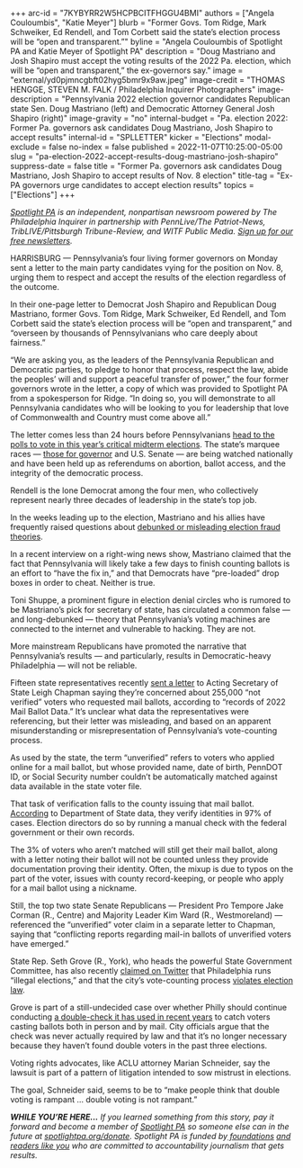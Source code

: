 +++
arc-id = "7KYBYRR2W5HCPBCITFHGGU4BMI"
authors = ["Angela Couloumbis", "Katie Meyer"]
blurb = "Former Govs. Tom Ridge, Mark Schweiker, Ed Rendell, and Tom Corbett said the state’s election process will be “open and transparent.”"
byline = "Angela Couloumbis of Spotlight PA and Katie Meyer of Spotlight PA"
description = "Doug Mastriano and Josh Shapiro must accept the voting results of the 2022 Pa. election, which will be “open and transparent,” the ex-governors say."
image = "external/yd0pjmncgbft02hyg5bmr9x9aw.jpeg"
image-credit = "THOMAS HENGGE, STEVEN M. FALK / Philadelphia Inquirer Photographers"
image-description = "Pennsylvania 2022 election governor candidates Republican state Sen. Doug Mastriano (left) and Democratic Attorney General Josh Shapiro (right)"
image-gravity = "no"
internal-budget = "Pa. election 2022: Former Pa. governors ask candidates Doug Mastriano, Josh Shapiro to accept results"
internal-id = "SPLLETTER"
kicker = "Elections"
modal-exclude = false
no-index = false
published = 2022-11-07T10:25:00-05:00
slug = "pa-election-2022-accept-results-doug-mastriano-josh-shapiro"
suppress-date = false
title = "Former Pa. governors ask candidates Doug Mastriano, Josh Shapiro to accept results of Nov. 8 election"
title-tag = "Ex-PA governors urge candidates to accept election results"
topics = ["Elections"]
+++

<a href="https://www.spotlightpa.org/"><i>Spotlight PA</i></a><i> is an independent, nonpartisan newsroom powered by The Philadelphia Inquirer in partnership with PennLive/The Patriot-News, TribLIVE/Pittsburgh Tribune-Review, and WITF Public Media. </i><a href="https://www.spotlightpa.org/newsletters"><i>Sign up for our free newsletters</i></a><i>.</i>

HARRISBURG — Pennsylvania’s four living former governors on Monday sent a letter to the main party candidates vying for the position on Nov. 8, urging them to respect and accept the results of the election regardless of the outcome.

In their one-page letter to Democrat Josh Shapiro and Republican Doug Mastriano, former Govs. Tom Ridge, Mark Schweiker, Ed Rendell, and Tom Corbett said the state’s election process will be “open and transparent,” and “overseen by thousands of Pennsylvanians who care deeply about fairness.”

“We are asking you, as the leaders of the Pennsylvania Republican and Democratic parties, to pledge to honor that process, respect the law, abide the peoples’ will and support a peaceful transfer of power,” the four former governors wrote in the letter, a copy of which was provided to Spotlight PA from a spokesperson for Ridge. “In doing so, you will demonstrate to all Pennsylvania candidates who will be looking to you for leadership that love of Commonwealth and Country must come above all.”

<script src="https://www.spotlightpa.org/embed.js" async></script><div data-spl-embed-version="1" data-spl-src="https://www.spotlightpa.org/embeds/newsletter/"></div>

The letter comes less than 24 hours before Pennsylvanians <a href="https://www.spotlightpa.org/elections/">head to the polls to vote in this year’s critical midterm elections</a>. The state’s marquee races — <a href="https://www.spotlightpa.org/news/2022/09/pa-election-2022-mastriano-shapiro-governor-race-complete-guide/">those for governor</a> and U.S. Senate — are being watched nationally and have been held up as referendums on abortion, ballot access, and the integrity of the democratic process.

Rendell is the lone Democrat among the four men, who collectively represent nearly three decades of leadership in the state’s top job.

In the weeks leading up to the election, Mastriano and his allies have frequently raised questions about <a href="https://www.spotlightpa.org/news/2022/11/2022-pa-election-misinformation-unverified-ballots-drop-boxes-vote-delays/">debunked or misleading election fraud theories</a>.

In a recent interview on a right-wing news show, Mastriano claimed that the fact that Pennsylvania will likely take a few days to finish counting ballots is an effort to “have the fix in,” and that Democrats have “pre-loaded” drop boxes in order to cheat. Neither is true.

Toni Shuppe, a prominent figure in election denial circles who is rumored to be Mastriano’s pick for secretary of state, has circulated a common false — and long-debunked — theory that Pennsylvania’s voting machines are connected to the internet and vulnerable to hacking. They are not.

More mainstream Republicans have promoted the narrative that Pennsylvania’s results — and particularly, results in Democratic-heavy Philadelphia — will not be reliable.

Fifteen state representatives recently <a href="https://www.pahousegop.com/Display/SiteFiles/1/OtherDocuments/2022/10-25-22%20Ryan%20Keefer%20letter%20mail-in%20ballots.pdf">sent a letter</a> to Acting Secretary of State Leigh Chapman saying they’re concerned about 255,000 “not verified” voters who requested mail ballots, according to “records of 2022 Mail Ballot Data.” It’s unclear what data the representatives were referencing, but their letter was misleading, and based on an apparent misunderstanding or misrepresentation of Pennsylvania’s vote-counting process.

As used by the state, the term “unverified” refers to voters who applied online for a mail ballot, but whose provided name, date of birth, PennDOT ID, or Social Security number couldn’t be automatically matched against data available in the state voter file.

That task of verification falls to the county issuing that mail ballot. <a href="https://www.dos.pa.gov/about-us/Documents/statements/2022-10-27-Statement-UnverifiedMailBallot.pdf">According</a> to Department of State data, they verify identities in 97% of cases. Election directors do so by running a manual check with the federal government or their own records.

The 3% of voters who aren’t matched will still get their mail ballot, along with a letter noting their ballot will not be counted unless they provide documentation proving their identity. Often, the mixup is due to typos on the part of the voter, issues with county record-keeping, or people who apply for a mail ballot using a nickname.

Still, the top two state Senate Republicans — President Pro Tempore Jake Corman (R., Centre) and Majority Leader Kim Ward (R., Westmoreland) — referenced the “unverified” voter claim in a separate letter to Chapman, saying that “conflicting reports regarding mail-in ballots of unverified voters have emerged.”

<script src="https://www.spotlightpa.org/embed.js" async></script><div data-spl-embed-version="1" data-spl-src="https://www.spotlightpa.org/embeds/donate/"></div>

State Rep. Seth Grove (R., York), who heads the powerful State Government Committee, has also recently <a href="https://twitter.com/RepGrove/status/1585362871097372675">claimed on Twitter</a> that Philadelphia runs “illegal elections,” and that the city’s vote-counting process <a href="https://twitter.com/RepGrove/status/1587787021384392705">violates election law</a>.

Grove is part of a still-undecided case over whether Philly should continue conducting <a href="https://www.inquirer.com/politics/election/philadelphia-poll-book-reconciliation-double-votes-20221017.html">a double-check it has used in recent years</a> to catch voters casting ballots both in person and by mail. City officials argue that the check was never actually required by law and that it’s no longer necessary because they haven’t found double voters in the past three elections.

Voting rights advocates, like ACLU attorney Marian Schneider, say the lawsuit is part of a pattern of litigation intended to sow mistrust in elections.

The goal, Schneider said, seems to be to “make people think that double voting is rampant … double voting is not rampant.”

<i><b>WHILE YOU’RE HERE...</b></i><i> If you learned something from this story, pay it forward and become a member of </i><a href="https://www.spotlightpa.org/"><i>Spotlight PA</i></a><i> so someone else can in the future at </i><a href="http://spotlightpa.org/donate"><i>spotlightpa.org/donate</i></a><i>. Spotlight PA is funded by</i><a href="https://www.spotlightpa.org/support"><i> foundations</i></a><i> </i><a href="https://www.spotlightpa.org/support"><i>and readers like you</i></a><i> who are committed to accountability journalism that gets results.</i>
